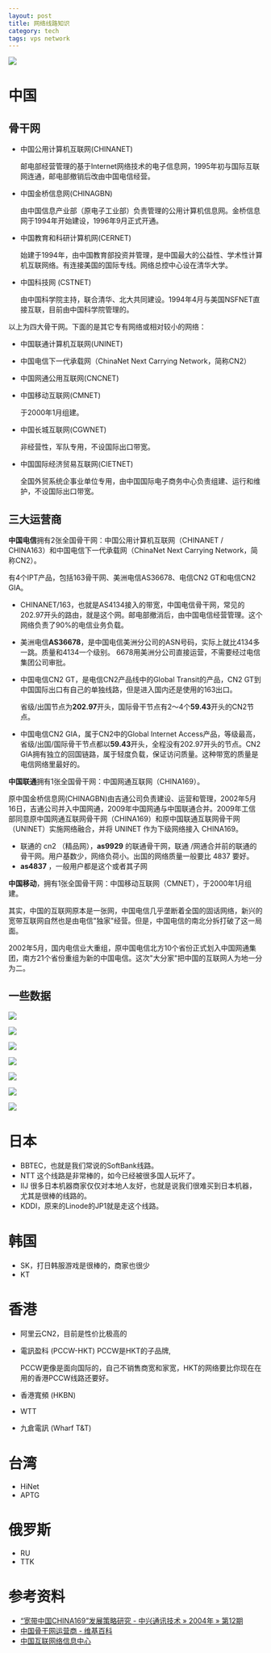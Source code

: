 ```yaml
---
layout: post
title: 网络线路知识
category: tech
tags: vps network
---
```

![](https://cdn.kelu.org/blog/tags/network.jpg)

# 中国

## 骨干网

* 中国公用计算机互联网(CHINANET)

  邮电部经营管理的基于Internet网络技术的电子信息网，1995年初与国际互联网连通，邮电部撤销后改由中国电信经营。

* 中国金桥信息网(CHINAGBN)

  由中国信息产业部（原电子工业部）负责管理的公用计算机信息网。金桥信息网于1994年开始建设，1996年9月正式开通。

* 中国教育和科研计算机网(CERNET)

  始建于1994年，由中国教育部投资并管理，是中国最大的公益性、学术性计算机互联网络。有连接美国的国际专线。网络总控中心设在清华大学。

* 中国科技网 (CSTNET)

  由中国科学院主持，联合清华、北大共同建设。1994年4月与美国NSFNET直接互联，目前由中国科学院管理的。

以上为四大骨干网。下面的是其它专有网络或相对较小的网络：

* 中国联通计算机互联网(UNINET)

* 中国电信下一代承载网（ChinaNet Next Carrying Network，简称CN2）

* 中国网通公用互联网(CNCNET)

* 中国移动互联网(CMNET)

  于2000年1月组建。

* 中国长城互联网(CGWNET)

  非经营性，军队专用，不设国际出口带宽。

* 中国国际经济贸易互联网(CIETNET) 

  全国外贸系统企事业单位专用，由中国国际电子商务中心负责组建、运行和维护，不设国际出口带宽。

## 三大运营商

**中国电信**拥有2张全国骨干网：中国公用计算机互联网（CHINANET / CHINA163）和中国电信下一代承载网（ChinaNet Next Carrying Network，简称CN2）。

有4个IPT产品，包括163骨干网、美洲电信AS36678、电信CN2 GT和电信CN2 GIA。

- CHINANET/163，也就是AS4134接入的带宽，中国电信骨干网，常见的202.97开头的路由，就是这个网。邮电部撤消后，由中国电信经营管理。这个网络负责了90%的电信业务负载。

- 美洲电信**AS36678**，是中国电信美洲分公司的ASN号码，实际上就比4134多一跳。质量和4134一个级别。 6678用美洲分公司直接运营，不需要经过电信集团公司审批。

- 中国电信CN2 GT，是电信CN2产品线中的Global Transit的产品，CN2 GT到中国国际出口有自己的单独线路，但是进入国内还是使用的163出口。

  省级/出国节点为**202.97**开头，国际骨干节点有2～4个**59.43**开头的CN2节点。

- 中国电信CN2 GIA，属于CN2中的Global Internet Access产品，等级最高，省级/出国/国际骨干节点都以**59.43**开头，全程没有202.97开头的节点。CN2 GIA拥有独立的回国链路，属于轻度负载，保证访问质量。这种带宽的质量是电信网络里最好的。

**中国联通**拥有1张全国骨干网：中国网通互联网（CHINA169）。

原中国金桥信息网(CHINAGBN)由吉通公司负责建设、运营和管理，2002年5月16日，吉通公司并入中国网通，2009年中国网通与中国联通合并。2009年工信部同意原中国网通互联网骨干网（CHINA169）和原中国联通互联网骨干网（UNINET）实施网络融合，并将 UNINET 作为下级网络接入 CHINA169。

* 联通的 cn2 （精品网），**as9929** 的联通骨干网，联通 /网通合并前的联通的骨干网。用户基数少，网络负荷小。出国的网络质量一般要比 4837 要好。
* **as4837** ，一般用户都是这个或者其子网

**中国移动**，拥有1张全国骨干网：中国移动互联网（CMNET），于2000年1月组建。

其实，中国的互联网原本是一张网，中国电信几乎垄断着全国的固话网络，新兴的宽带互联网自然也是由电信"独家"经营。但是，中国电信的南北分拆打破了这一局面。 

2002年5月，国内电信业大重组，原中国电信北方10个省份正式划入中国网通集团，南方21个省份重组为新的中国电信。这次"大分家"把中国的互联网人为地一分为二。 

## 一些数据

![](https://cdn.kelu.org/blog/2018/05/20180525224801.jpg)

![](https://cdn.kelu.org/blog/2018/05/20180525224731.jpg)

![](https://cdn.kelu.org/blog/2018/05/20180525133634.jpg)

![](https://cdn.kelu.org/blog/2018/05/20180525230127.jpg)

![](https://cdn.kelu.org/blog/2018/05/20180525230449.jpg)

![](https://cdn.kelu.org/blog/2018/05/20180525133405.jpg)

![](https://cdn.kelu.org/blog/2018/05/20180525132645.jpg)

# 日本

* BBTEC，也就是我们常说的SoftBank线路。
* NTT 这个线路是非常棒的，如今已经被很多国人玩坏了。
* IIJ 很多日本机器商家仅仅对本地人友好，也就是说我们很难买到日本机器，尤其是很棒的线路的。
* KDDI，原来的Linode的JP1就是走这个线路。

# 韩国

* SK，打日韩服游戏是很棒的，商家也很少
* KT

# 香港

* 阿里云CN2，目前是性价比极高的

* 電訊盈科 (PCCW-HKT) PCCW是HKT的子品牌,

  PCCW更像是面向国际的，自己不销售商宽和家宽，HKT的网络要比你现在在用的香港PCCW线路还要好。

* 香港寬頻 (HKBN) 

* WTT

* 九倉電訊 (Wharf T&T)

# 台湾

* HiNet
* APTG

# 俄罗斯

* RU
* TTK




# 参考资料

* [“宽带中国CHINA169”发展策略研究 - 中兴通讯技术 » 2004年 » 第12期](https://www.zte.com.cn/cndata/magazine/zte_technologies/2004/12_4/magazine/200407/t20040722_148369.html)
* [中国骨干网运营商 - 维基百科](https://zh.wikipedia.org/wiki/%E4%B8%AD%E5%9B%BD%E9%AA%A8%E5%B9%B2%E7%BD%91%E8%BF%90%E8%90%A5%E5%95%86)
* [中国互联网络信息中心](http://www.cnnic.net.cn/hlwfzyj/hlwxzbg/)